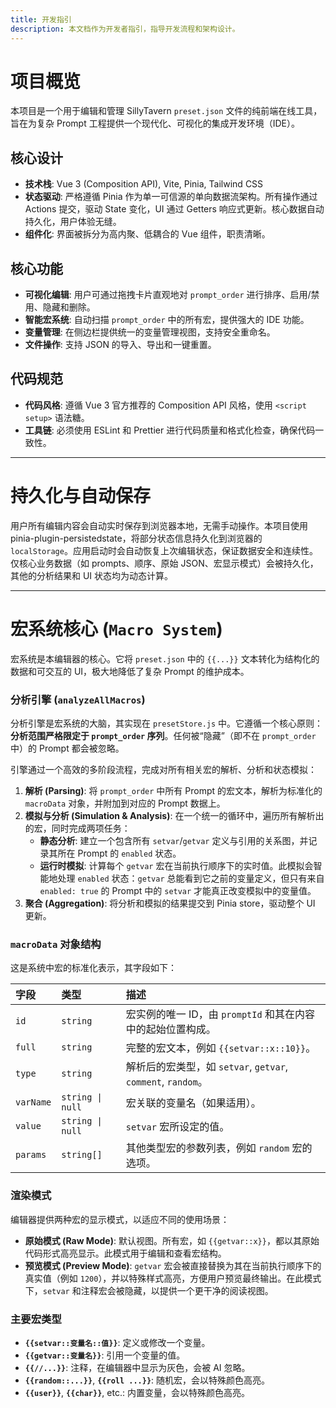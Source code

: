 ```yaml
---
title: 开发指引
description: 本文档作为开发者指引，指导开发流程和架构设计。
---
```


# 项目概览

本项目是一个用于编辑和管理 SillyTavern `preset.json` 文件的纯前端在线工具，旨在为复杂 Prompt 工程提供一个现代化、可视化的集成开发环境（IDE）。

## 核心设计

- **技术栈**: Vue 3 (Composition API), Vite, Pinia, Tailwind CSS
- **状态驱动**: 严格遵循 Pinia 作为单一可信源的单向数据流架构。所有操作通过 Actions 提交，驱动 State 变化，UI 通过 Getters 响应式更新。核心数据自动持久化，用户体验无缝。
- **组件化**: 界面被拆分为高内聚、低耦合的 Vue 组件，职责清晰。

## 核心功能

- **可视化编辑**: 用户可通过拖拽卡片直观地对 `prompt_order` 进行排序、启用/禁用、隐藏和删除。
- **智能宏系统**: 自动扫描 `prompt_order` 中的所有宏，提供强大的 IDE 功能。
- **变量管理**: 在侧边栏提供统一的变量管理视图，支持安全重命名。
- **文件操作**: 支持 JSON 的导入、导出和一键重置。

## 代码规范

- **代码风格**: 遵循 Vue 3 官方推荐的 Composition API 风格，使用 `<script setup>` 语法糖。
- **工具链**: 必须使用 ESLint 和 Prettier 进行代码质量和格式化检查，确保代码一致性。

---

# 持久化与自动保存

用户所有编辑内容会自动实时保存到浏览器本地，无需手动操作。本项目使用 pinia-plugin-persistedstate，将部分状态信息持久化到浏览器的 `localStorage`。应用启动时会自动恢复上次编辑状态，保证数据安全和连续性。仅核心业务数据（如 prompts、顺序、原始 JSON、宏显示模式）会被持久化，其他的分析结果和 UI 状态均为动态计算。

---

# 宏系统核心 (`Macro System`)

宏系统是本编辑器的核心。它将 `preset.json` 中的 `{{...}}` 文本转化为结构化的数据和可交互的 UI，极大地降低了复杂 Prompt 的维护成本。

### 分析引擎 (`analyzeAllMacros`)

分析引擎是宏系统的大脑，其实现在 `presetStore.js` 中。它遵循一个核心原则：**分析范围严格限定于 `prompt_order` 序列**。任何被“隐藏”（即不在 `prompt_order` 中）的 Prompt 都会被忽略。

引擎通过一个高效的多阶段流程，完成对所有相关宏的解析、分析和状态模拟：

1.  **解析 (Parsing)**: 将 `prompt_order` 中所有 Prompt 的宏文本，解析为标准化的 `macroData` 对象，并附加到对应的 Prompt 数据上。
2.  **模拟与分析 (Simulation & Analysis)**: 在一个统一的循环中，遍历所有解析出的宏，同时完成两项任务：
    - **静态分析**: 建立一个包含所有 `setvar`/`getvar` 定义与引用的关系图，并记录其所在 Prompt 的 `enabled` 状态。
    - **运行时模拟**: 计算每个 `getvar` 宏在当前执行顺序下的实时值。此模拟会智能地处理 `enabled` 状态：`getvar` 总能看到它之前的变量定义，但只有来自 `enabled: true` 的 Prompt 中的 `setvar` 才能真正改变模拟中的变量值。
3.  **聚合 (Aggregation)**: 将分析和模拟的结果提交到 Pinia store，驱动整个 UI 更新。

### `macroData` 对象结构

这是系统中宏的标准化表示，其字段如下：

| 字段      | 类型             | 描述                                                         |
| :-------- | :--------------- | :----------------------------------------------------------- |
| `id`      | `string`         | 宏实例的唯一 ID，由 `promptId` 和其在内容中的起始位置构成。  |
| `full`    | `string`         | 完整的宏文本，例如 `{{setvar::x::10}}`。                     |
| `type`    | `string`         | 解析后的宏类型，如 `setvar`, `getvar`, `comment`, `random`。 |
| `varName` | `string \| null` | 宏关联的变量名（如果适用）。                                 |
| `value`   | `string \| null` | `setvar` 宏所设定的值。                                      |
| `params`  | `string[]`       | 其他类型宏的参数列表，例如 `random` 宏的选项。               |

### 渲染模式

编辑器提供两种宏的显示模式，以适应不同的使用场景：

- **原始模式 (Raw Mode)**: 默认视图。所有宏，如 `{{getvar::x}}`，都以其原始代码形式高亮显示。此模式用于编辑和查看宏结构。
- **预览模式 (Preview Mode)**: `getvar` 宏会被直接替换为其在当前执行顺序下的真实值（例如 `1200`），并以特殊样式高亮，方便用户预览最终输出。在此模式下，`setvar` 和注释宏会被隐藏，以提供一个更干净的阅读视图。

### 主要宏类型

- **`{{setvar::变量名::值}}`**: 定义或修改一个变量。
- **`{{getvar::变量名}}`**: 引用一个变量的值。
- **`{{//...}}`**: 注释，在编辑器中显示为灰色，会被 AI 忽略。
- **`{{random::...}}`**, **`{{roll ...}}`**: 随机宏，会以特殊颜色高亮。
- **`{{user}}`**, **`{{char}}`**, etc.: 内置变量，会以特殊颜色高亮。
